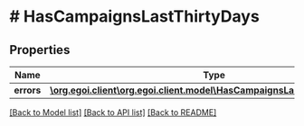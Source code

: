 # # HasCampaignsLastThirtyDays

## Properties

Name | Type | Description | Notes
------------ | ------------- | ------------- | -------------
**errors** | [**\org.egoi.client\org.egoi.client.model\HasCampaignsLastThirtyDaysErrors**](HasCampaignsLastThirtyDaysErrors.md) |  | [optional] 

[[Back to Model list]](../../README.md#documentation-for-models) [[Back to API list]](../../README.md#documentation-for-api-endpoints) [[Back to README]](../../README.md)


